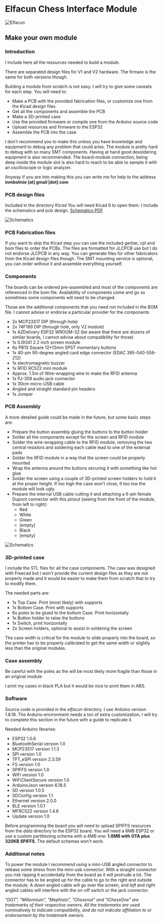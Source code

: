 # Elfacun Chess Interface Module

![Elfacun](./images/elfacun_11.jpg)

## Make your own module

### Introduction

I include here all the resources needed to build a module.

There are separated design files for V1 and V2 hardware. The firmare is the same for both versions though.

Building a module from scratch is not easy. I will try to give some caveats for each step. You will need to:

* Make a PCB with the provided fabrication files, or customize one from the Kicad design files
* Get all the components and assemble the PCB
* Make a 3D-printed case
* Use the provided firmware or compile one from the Arduino source code
* Upload resources and firmware to the ESP32
* Assemble the PCB into the case

I don't recommend you to make this unless you have knowledge and equipment to debug any problem that could arise. The module is pretty hard to debug with so many SMT components. Having at hand good desoldering equipment is also recommended. The board-module connection, being deep inside the module slot is also hard to reach to be able to sample it with an oscilloscope or logic analyzer.


Anyway if you are into making this you can write me for help to the address __inmbolmie [at] gmail [dot] com__


### PCB design files

Included in the directory _Kicad_ You will need Kicad 6 to open them. I include the schematics and pcb design. [Schematics PDF](./Kicad/Elfacun_schematic_v1.1.pdf)

![Schematics](./images/schematic_1.1.png)


### PCB Fabrication files

If you want to skip the Kicad step you can use the included gerber, cpl and bom files to order the PCBs. The files are formatted for JLCPCB use but I do not endorse JLCPCB in any way. You can generate files for other fabricators from the Kicad design files though. The SMT mounting service is optional, you can order without it and assemble everything yourself.



### Components

The boards can be ordered pre-assembled and most of the components are referenced in the bom file. Availability of components come and go so sometimes some components will need to be changed.

Those are the additional components that you need not included in the BOM file. I cannot advise or endorse a particular provider for the components

* 2x MCP23S17 DIP (through hole)
* 2x 74F189 DIP (through hole, only V2 module)
* 1x AZDelivery ESP32 WROOM-32 (be aware that there are dozens of similar boards, I cannot advise about compatibility for those)
* 1x ILI9341 2.2 inch screen module
* 6x PB13 Square 12*12mm SPST momentary buttons
* 1x 40-pin 90-degree angled card edge connector (EDAC 395-040-558-212)
* 1x electromagnetic buzzer
* 1x RFID RC522 mini module
* Approx. 1.5m of Wire-wrapping wire to make the RFID antenna
* 1x PJ-359 audio jack connector
* 1x 30cm micro-USB cable
* Angled and straight standard pin headers
* 1x Jumper


### PCB Assembly

A more detailed guide could be made in the future, but some basic steps are:

* Prepare the button assembly  gluing the buttons to the button holder
* Solder all the components except for the screen and RFID module
* Solder the wire-wrapping cable to the RFID module, removing the two central resistors and soldering each cable lead to one of the external pads
* Solder the RFID module in a way that the screen could be properly mounted
* Wrap the antenna around the buttons securing it with something like hot glue
* Solder the screen using a couple of 3D-printed screen holders to hold it at the proper height. If too high the case won't close, if too low the module will look ugly.
* Prepare the internal USB cable cutting it and attaching a 6-pin female Dupont connector with this pinout (seeing from the front of the module, from left to right):
  * Red
  * White
  * Green
  * [empty]
  * Black
  * [empty]


![Schematics](./images/assembled.jpeg)

### 3D-printed case

I include the STL files for all the case components. The case was designed with Freecad but I won't provide the current design files as they are not properly made and it would be easier to make them from scratch that to try to modify them.

The needed parts are:

* 1x Top Case. Print (most likely) with supports
* 1x Bottom Case. Print with supports
* 6x poles to be glued to the bottom Case. Print horizontally
* 1x Button holder to raise the buttons
* 1x Switch, print horizontally
* 2x Screen holders, optional to assist in soldering the screen

The case width is critical for the module to slide properly into the board, so the printer has to be properly calibrated to get the same width or slightly less than the original modules.


### Case assembly

Be careful with the poles as the will be most likely more fragile than those in an original module

I print my cases in black PLA but it would be nice to print them in ABS.

### Software

Source code is provided in the _elfacun_ directory. I use Arduino version 1.8.18. The Arduino environment needs a ton of extra customization, I will try to complete this section in the future  with a guide to replicate it.

Needed Arduino libraries:

* ESP32 1.0.6
* BluetoothSerial version 1.0
* MCP23S17 version 1.1.3
* SPI version 1.0
* TFT_eSPI version 2.3.59
* FS version 1.0
* SPIFFS version 1.0
* WiFi version 1.0
* WiFiClientSecure version 1.0
* ArduinoJson version 6.18.5
* SD version 1.0.5
* SDConfig version 1.1
* Ethernet version 2.0.0
* BLE version 1.0.1
* MFRC522 version 1.4.8
* Update version 1.0

Before programming the board you will need to upload SPIFFS resources from the _data_ directory to the ESP32 board. You will need a 8MB ESP32 or use a custom partitioning schema with a 4MB one: __1.8MB with OTA plus 320KB SPIFFS__. The default schemas won't work.


### Additional notes

To power the module I recommend using a mini-USB angled connector to release some stress from the mini-usb connector. With a straight connector you risk ripping it accidentally from the board as it will protrude a lot. The connector has to be angled _up_ for the cable to go to the right and outside the module. A _down_ angled cable will go over the screen, and _left_ and _right_ angled cables will interfere with the on-off switch or the jack connector.


_"DGT", "Millennium", "Mephisto", "Chessnut" and "IChessOne" are trademarks of their respective owners.
All the trademarks are used nominatively to indicate compatibility, and do not indicate affiliation to or endorsement by the trademark owners._
